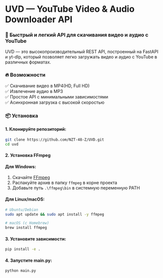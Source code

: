 # UVD — YouTube Video & Audio Downloader API
### 🚀 Быстрый и легкий API для скачивания видео и аудио с YouTube

UVD — это высокопроизводительный REST API, построенный на FastAPI и yt-dlp, который позволяет легко загружать видео и аудио с YouTube в различных форматах.

### 🔥 Возможности
✅ Скачивание видео в MP4(HD, Full HD) \
✅ Извлечение аудио в MP3 \
✅ Простое API с минимальными зависимостями \
✅ Асинхронная загрузка с высокой скоростью 

### 📦 Установка

#### 1. Клонируйте репозиторий:
```bash
git clone https://github.com/NZT-48-Z/UVD.git
cd uvd
```
#### 2. Установка FFmpeg

#### Для Windows:
1. Скачайте [FFmpeg](https://www.gyan.dev/ffmpeg/builds/)
2. Распакуйте архив в папку `ffmpeg` в корне проекта
3. Добавьте путь `.\ffmpeg\bin` в системную переменную PATH

#### Для Linux/macOS:
```bash
# Ubuntu/Debian
sudo apt update && sudo apt install -y ffmpeg

# macOS (с Homebrew)
brew install ffmpeg
```
#### 3. Установите зависимости:
```bash
pip install -e .
```

#### 4. Запустите main.py:
```bash
python main.py
```
